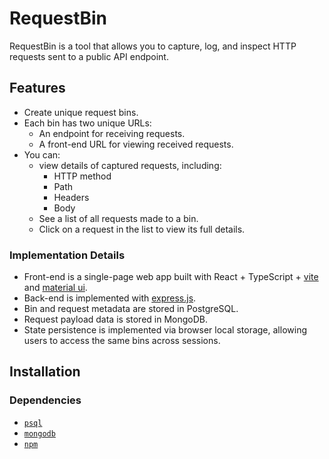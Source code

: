 # RequestBin

RequestBin is a tool that allows you to capture, log, and inspect HTTP requests sent to a public API endpoint.

## Features

- Create unique request bins.
- Each bin has two unique URLs:
  - An endpoint for receiving requests.
  - A front-end URL for viewing received requests.
- You can:
  - view details of captured requests, including:
    - HTTP method
    - Path
    - Headers
    - Body
  - See a list of all requests made to a bin.
  - Click on a request in the list to view its full details.

### Implementation Details

- Front-end is a single-page web app built with React + TypeScript + [vite](https://vite.dev/) and [material ui](https://mui.com/).
- Back-end is implemented with [express.js](https://expressjs.com/).
- Bin and request metadata are stored in PostgreSQL.
- Request payload data is stored in MongoDB.
- State persistence is implemented via browser local storage, allowing users to access the same bins across sessions.

## Installation

### Dependencies

- [`psql`](https://www.postgresql.org/download/)
- [`mongodb`](https://www.mongodb.com/docs/manual/administration/install-community/)
- [`npm`](https://github.com/npm/cli)
